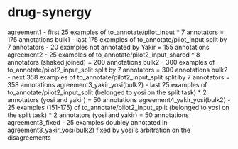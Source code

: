# drug-synergy

agreement1 - first 25 examples of to_annotate/pilot_input * 7 annotators = 175 annotations
bulk1 - last 175 examples of to_annotate/pilot_input split by 7 annotators - 20 examples not annotated by Yakir = 155 annotations
agreement2 - 25 examples of to_annotate/pilot2_input_shared * 8 annotators (shaked joined) = 200 annotations
bulk2 - 300 examples of to_annotate/pilot2_input_split split by 7 annotators = 300 annotations
bulk2 - next 358 examples of to_annotate/pilot2_input_split split by 7 annotators = 358 annotations
agreement3_yakir_yosi(bulk2) - last 25 examples of to_annotate/pilot2_input_split (belonged to yosi on the split task) * 2 annotators (yosi and yakir) = 50 annotations
agreement4_yakir_yosi(bulk2) - 25 examples (151-175) of to_annotate/pilot2_input_split (belonged to yosi on the split task) * 2 annotators (yosi and yakir) = 50 annotations
agreement3_fixed - 25 examples doubley annotated in agreement3_yakir_yosi(bulk2) fixed by yosi's arbitration on the disagreements

